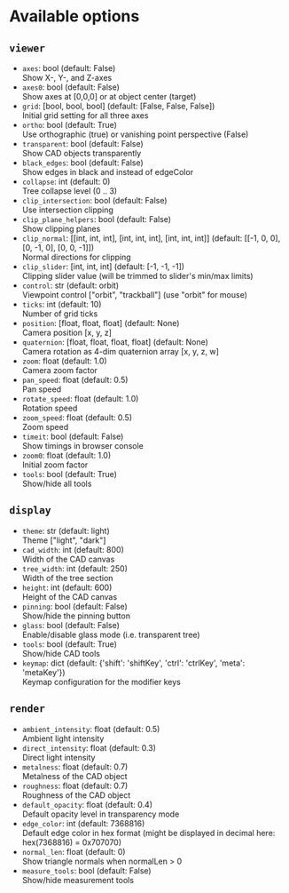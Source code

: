 # Available options

## `viewer`

- `axes`: bool (default: False)<br>  Show X-, Y-, and Z-axes
- `axes0`: bool (default: False)<br>  Show axes at [0,0,0] or at object center (target)
- `grid`: [bool, bool, bool] (default: [False, False, False])<br>  Initial grid setting for all three axes
- `ortho`: bool (default: True)<br>  Use orthographic (true) or vanishing point perspective (False)
- `transparent`: bool (default: False)<br>  Show CAD objects transparently
- `black_edges`: bool (default: False)<br>  Show edges in black and instead of edgeColor
- `collapse`: int (default: 0)<br>  Tree collapse level (0 .. 3)
- `clip_intersection`: bool (default: False)<br>  Use intersection clipping
- `clip_plane_helpers`: bool (default: False)<br>  Show clipping planes
- `clip_normal`: [[int, int, int], [int, int, int], [int, int, int]] (default: [[-1, 0, 0], [0, -1, 0], [0, 0, -1]])<br>  Normal directions for clipping
- `clip_slider`: [int, int, int] (default: [-1, -1, -1])<br>  Clipping slider value (will be trimmed to slider's min/max limits)
- `control`: str (default: orbit)<br>  Viewpoint control ["orbit", "trackball"] (use "orbit" for mouse)
- `ticks`: int (default: 10)<br>  Number of grid ticks
- `position`: [float, float, float] (default: None)<br>  Camera position [x, y, z]
- `quaternion`: [float, float, float, float] (default: None)<br>  Camera rotation as 4-dim quaternion array [x, y, z, w]
- `zoom`: float (default: 1.0)<br>  Camera zoom factor
- `pan_speed`: float (default: 0.5)<br>  Pan speed
- `rotate_speed`: float (default: 1.0)<br>  Rotation speed
- `zoom_speed`: float (default: 0.5)<br>  Zoom speed
- `timeit`: bool (default: False)<br>  Show timings in browser console
- `zoom0`: float (default: 1.0)<br>  Initial zoom factor
- `tools`: bool (default: True)<br>  Show/hide all tools

## `display`

- `theme`: str (default: light)<br>  Theme ["light", "dark"]
- `cad_width`: int (default: 800)<br>  Width of the CAD canvas
- `tree_width`: int (default: 250)<br>  Width of the tree section
- `height`: int (default: 600)<br>  Height of the CAD canvas
- `pinning`: bool (default: False)<br>  Show/hide the pinning button
- `glass`: bool (default: False)<br>  Enable/disable glass mode (i.e. transparent tree)
- `tools`: bool (default: True)<br>  Show/hide CAD tools
- `keymap`: dict (default: {'shift': 'shiftKey', 'ctrl': 'ctrlKey', 'meta': 'metaKey'})<br>  Keymap configuration for the modifier keys

## `render`

- `ambient_intensity`: float (default: 0.5)<br>  Ambient light intensity
- `direct_intensity`: float (default: 0.3)<br>  Direct light intensity
- `metalness`: float (default: 0.7)<br>  Metalness of the CAD object
- `roughness`: float (default: 0.7)<br>  Roughness of the CAD object
- `default_opacity`: float (default: 0.4)<br>  Default opacity level in transparency mode
- `edge_color`: int (default: 7368816)<br>  Default edge color in hex format (might be displayed in decimal here: hex(7368816) = 0x707070)
- `normal_len`: float (default: 0)<br>  Show triangle normals when normalLen > 0
- `measure_tools`: bool (default: False)<br>  Show/hide measurement tools

